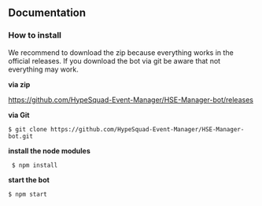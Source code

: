 <h2>Documentation</h2>
<h3>How to install</h3>
We recommend to download the zip because everything works in the official releases.
If you download the bot via git be aware that not everything may work.
<br>

**via zip**

https://github.com/HypeSquad-Event-Manager/HSE-Manager-bot/releases

**via Git**

`$ git clone https://github.com/HypeSquad-Event-Manager/HSE-Manager-bot.git`

**install the node modules**

` $ npm install`

**start the bot** 

`$ npm start`
